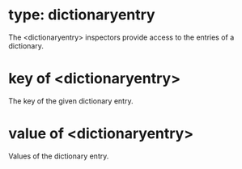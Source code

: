 # type: dictionaryentry

The &lt;dictionaryentry&gt; inspectors provide access to the entries of a dictionary.

# key of &lt;dictionaryentry&gt;

The key of the given dictionary entry.

# value of &lt;dictionaryentry&gt;

Values of the dictionary entry.
